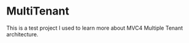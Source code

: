 MultiTenant
===========

This is a test project I used to learn more about MVC4 Multiple Tenant architecture. 
